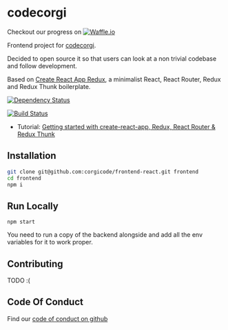 # codecorgi

Checkout our progress on [![Waffle.io](https://badge.waffle.io/corgicode/frontend-react.svg?columns=all)](https://waffle.io/corgicode/frontend-react)

Frontend project for [codecorgi](codecorgi.co).

Decided to open source it so that users can look at a non trivial codebase and follow development.

Based on [Create React App Redux](https://github.com/notrab/create-react-app-redux.git), a minimalist React, React Router,
Redux and Redux Thunk boilerplate.

[![Dependency Status](https://dependencyci.com/github/corgicode/frontend-react/badge)](https://dependencyci.com/github/corgicode/frontend-react)

[![Build Status](https://circleci.com/gh/corgicode/frontend-react.svg?style=shield)](https://circleci.com/gh/corgicode/frontend-react)

* Tutorial: [Getting started with create-react-app, Redux, React Router & Redux Thunk](https://medium.com/@notrab/getting-started-with-create-react-app-redux-react-router-redux-thunk-d6a19259f71f)

## Installation

```bash
git clone git@github.com:corgicode/frontend-react.git frontend
cd frontend
npm i
```

## Run Locally

```
npm start
```

You need to run a copy of the backend alongside and add all the env variables for it to work proper.

## Contributing

TODO :(

## Code Of Conduct

Find our [code of conduct on github](CODE_OF_CONDUCT.md)
